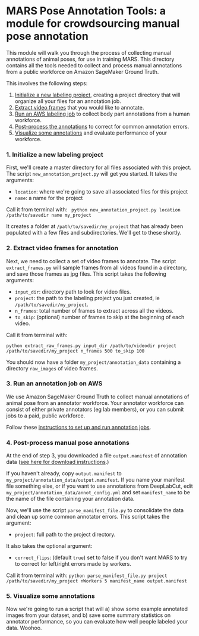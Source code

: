 # MARS Pose Annotation Tools: a module for crowdsourcing manual pose annotation

This module will walk you through the process of collecting manual annotations of animal poses, for use in training MARS. This directory contains all the tools needed to collect and process manual annotations from a public workforce on Amazon SageMaker Ground Truth.

This involves the following steps:

1. [Initialize a new labeling project](#1-initialize-a-new-labeling-project), creating a project directory that will organize all your files for an annotation job.
2. [Extract video frames](#2-extract-video-frames-for-annotation) that you would like to annotate.
3. [Run an AWS labeling job](#3-run-an-annotation-job-on-aws) to collect body part annotations from a human workforce.
4. [Post-process the annotations](#4-post-process-manual-pose-annotations) to correct for common annotation errors.
5. [Visualize some annotations](#5-visualize-some-annotations) and evaluate performance of your workforce.

### 1. Initialize a new labeling project
First, we'll create a master directory for all files associated with this project. The script `new_annotation_project.py` will get you started. It takes the arguments:

* `location`: where we're going to save all associated files for this project
* `name`: a name for the project

Call it from terminal with:
``` python new_annotation_project.py location /path/to/savedir name my_project```

It creates a folder at `/path/to/savedir/my_project` that has already been populated with a few files and subdirectories. We'll get to these shortly.

### 2. Extract video frames for annotation
Next, we need to collect a set of video frames to annotate. The script `extract_frames.py` will sample frames from all videos found in a directory, and save those frames as jpg files. This script takes the following arguments:

* `input_dir`: directory path to look for video files.
* `project`: the path to the labeling project you just created, ie `/path/to/savedir/my_project`.
* `n_frames`: total number of frames to extract across all the videos.
* `to_skip`: (optional) number of frames to skip at the beginning of each video.

Call it from terminal with:
```
python extract_raw_frames.py input_dir /path/to/videodir project /path/to/savedir/my_project n_frames 500 to_skip 100
```
You should now have a folder `my_project/annotation_data` containing a directory `raw_images` of video frames.

### 3. Run an annotation job on AWS
We use Amazon SageMaker Ground Truth to collect manual annotations of animal pose from an annotator workforce. Your annotator workforce can consist of either private annotators (eg lab members), or you can submit jobs to a paid, public workforce.

Follow these [instructions to set up and run annotation jobs](docs/readme_groundTruthSetup.md).

### 4. Post-process manual pose annotations
At the end of step 3, you downloaded a file `output.manifest` of annotation data ([see here for download instructions](docs/readme_groundTruthSetup.md#5-download-the-completed-annotations).)

If you haven't already, copy `output.manifest` to `my_project/annotation_data/output.manifest`. If you name your manifest file something else, or if you want to use annotations from DeepLabCut, edit `my_project/annotation_data/annot_config.yml` and set `manifest_name` to be the name of the file containing your annotation data.

Now, we'll use the script `parse_manifest_file.py` to consolidate the data and clean up some common annotator errors. This script takes the argument:

* `project`: full path to the project directory.

It also takes the optional argument:
* `correct_flips`: (default `true`) set to false if you don't want MARS to try to correct for left/right errors made by workers.

Call it from terminal with:
```python parse_manifest_file.py project /path/to/savedir/my_project nWorkers 5 manifest_name output.manifest```

### 5. Visualize some annotations
Now we're going to run a script that will a) show some example annotated images from your dataset, and b) save some summary statistics on annotator performance, so you can evaluate how well people labeled your data. Woohoo.
